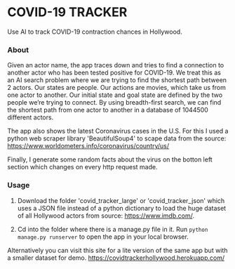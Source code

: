 # COVID-19 TRACKER
Use AI to track COVID-19 contraction chances in Hollywood.

### About

Given an actor name, the app traces down and tries to find a connection to another actor who has been tested positive for COVID-19. 
We treat this as an AI search problem where we are trying to find the shortest path between 2 actors.
Our states are people. Our actions are movies, which take us from one actor to another.
Our initial state and goal state are defined by the two people we’re trying to connect.
By using breadth-first search, we can find the shortest path from one actor to another in a database of 1044500 different actors.


The app also shows the latest Coronavirus cases in the U.S.
For this I used a python web scraper library 'BeautifulSoup4' to scape data from the source: https://www.worldometers.info/coronavirus/country/us/

Finally, I generate some random facts about the virus on the botton left section which changes on every http request made.


### Usage

1. Download the folder 'covid_tracker_large' or 'covid_tracker_json' which uses a JSON file instead of a python dictionary to load the huge dataset of all Hollywood actors from source: https://www.imdb.com/.

2. Cd into the folder where there is a manage.py file in it. Run `python manage.py runserver` to open the app in your local browser.

Alternatively you can visit this site for a lite version of the same app but with a smaller dataset for demo. https://covidtrackerhollywood.herokuapp.com/



